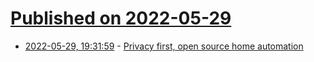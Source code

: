 # [Published on 2022-05-29](index.md)

* [2022-05-29, 19:31:59](https://news.ycombinator.com/item?id=31552100) - [Privacy first, open source home automation](https://www.home-assistant.io/blog/2022/05/16/home-assistant-os-release-8/)
